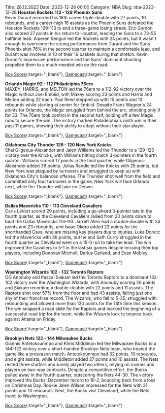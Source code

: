 Title: 28.12.2023
Date: 2023-12-28 00:00
Category: NBA 
Slug: nba-2023-12-28 
**Houston Rockets 113 - 129 Phoenix Suns**  
Kevin Durant recorded his 18th career triple-double with 27 points, 10 rebounds, and a career-high 16 assists as the Phoenix Suns defeated the Houston Rockets 129-113 to end a three-game losing streak. Eric Gordon also scored 27 points in his return to Houston, leading the Suns to a 73-55 halftime lead. Alperen Sengun led the Rockets with 24 points, but it wasn't enough to overcome the strong performance from Durant and the Suns. Phoenix shot 76% in the second quarter to maintain a comfortable lead, and Durant was involved in 10 of their 16 baskets during that stretch. Kevin Durant's impressive performance and the Suns' dominant shooting propelled them to a much-needed win on the road. 

[Box Score](https://www.nba.com/game/phx-vs-hou-0022300418/box-score){:target="_blank"}, [Gamecast](https://www.nba.com/game/phx-vs-hou-0022300418){:target="_blank"}<br>

**Orlando Magic 92 - 112 Philadelphia 76ers**  
MAXEY, HARRIS, and MELTON led the 76ers to a 112-92 victory over the Magic without Joel Embiid, with Maxey scoring 23 points and Harris and Melton adding 22 each. Paul Reed stepped up with 15 points and 10 rebounds while starting at center for Embiid. Despite Franz Wagner's 24 points for Orlando, the Magic struggled from behind the arc, shooting only 9 for 33. The 76ers took control in the second half, holding off a few Magic runs to secure the win. The victory marked Philadelphia's ninth win in their past 11 games, showing their ability to adapt without their star player. 

[Box Score](https://www.nba.com/game/phi-vs-orl-0022300415/box-score){:target="_blank"}, [Gamecast](https://www.nba.com/game/phi-vs-orl-0022300415){:target="_blank"}<br>

**Oklahoma City Thunder 129 - 120 New York Knicks**  
Shai Gilgeous-Alexander and Jalen Williams led the Thunder to a 129-120 victory over the Knicks, with Williams hitting clutch 3-pointers in the fourth quarter. Williams scored 17 points in the final quarter, while Gilgeous-Alexander added 36 points. Julius Randle led the Knicks with 25 points, but New York was plagued by turnovers and struggled to keep up with Oklahoma City's balanced offense. The Thunder shot well from the field and committed only four turnovers in the game. New York will face Orlando next, while the Thunder will take on Denver. 

[Box Score](https://www.nba.com/game/nyk-vs-okc-0022300419/box-score){:target="_blank"}, [Gamecast](https://www.nba.com/game/nyk-vs-okc-0022300419){:target="_blank"}<br>

**Dallas Mavericks 110 - 113 Cleveland Cavaliers**  
Caris LeVert scored 29 points, including a go-ahead 3-pointer late in the fourth quarter, as the Cleveland Cavaliers rallied from 20 points down to beat the Dallas Mavericks 113-110. Jarrett Allen had a double-double with 24 points and 23 rebounds, and Isaac Okoro added 22 points for the shorthanded Cavs, who are missing key players due to injuries. Luka Doncic led the Mavericks with 39 points, but he and Seth Curry struggled in the fourth quarter as Cleveland went on a 15-0 run to take the lead. The win improved the Cavaliers to 5-1 in the last six games despite missing their top players, including Donovan Mitchell, Darius Garland, and Evan Mobley. 

[Box Score](https://www.nba.com/game/cle-vs-dal-0022300420/box-score){:target="_blank"}, [Gamecast](https://www.nba.com/game/cle-vs-dal-0022300420){:target="_blank"}<br>

**Washington Wizards 102 - 132 Toronto Raptors**  
OG Anonuby and Pascal Siakam led the Toronto Raptors to a dominant 132-102 victory over the Washington Wizards, with Anonuby scoring 26 points and Siakam recording a double-double with 22 points and 11 assists. The Raptors shot over 57% from the floor and had 43 assists, falling just one shy of their franchise record. The Wizards, who fell to 5-25, struggled with rebounding and allowed more than 130 points for the 14th time this season. The win snapped a road slide for the Raptors and marked the beginning of a successful road trip for the team, while the Wizards look to bounce back against Atlanta on Friday. 

[Box Score](https://www.nba.com/game/tor-vs-was-0022300416/box-score){:target="_blank"}, [Gamecast](https://www.nba.com/game/tor-vs-was-0022300416){:target="_blank"}<br>

**Brooklyn Nets 122 - 144 Milwaukee Bucks**  
Giannis Antetokounmpo and Khris Middleton led the Milwaukee Bucks to a 144-122 victory over a short-handed Brooklyn Nets team, who treated the game like a preseason match. Antetokounmpo had 32 points, 10 rebounds, and eight assists, while Middleton added 27 points and 10 assists. The Nets rested three starters and barely played two others, relying on rookies and players on two-way contracts. Despite a competitive effort, the Bucks pulled away in the fourth quarter, outscoring the Nets 44-30. The victory improved the Bucks' December record to 10-2, bouncing back from a loss on Christmas Day. Rookie Jalen Wilson impressed for the Nets with 21 points and 10 rebounds. Next, the Bucks visit Cleveland, while the Nets travel to Washington. 

[Box Score](https://www.nba.com/game/mil-vs-bkn-0022300417/box-score){:target="_blank"}, [Gamecast](https://www.nba.com/game/mil-vs-bkn-0022300417){:target="_blank"}<br>


